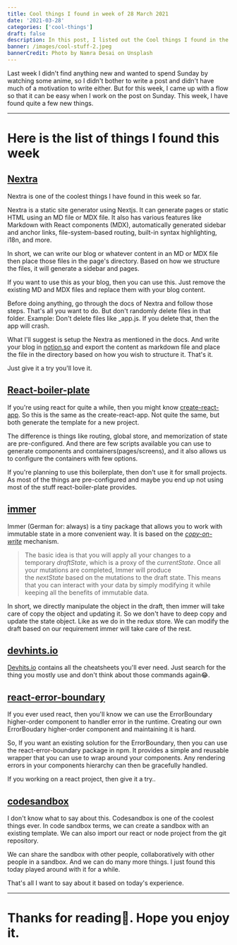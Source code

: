```yaml
---
title: Cool things I found in week of 28 March 2021
date: '2021-03-28'
categories: ['cool-things']
draft: false
description: In this post, I listed out the Cool things I found in the week of 28 March 2021
banner: /images/cool-stuff-2.jpeg
bannerCredit: Photo by Namra Desai on Unsplash
---
```


Last week I didn't find anything new and wanted to spend Sunday by watching some anime, so I didn't bother to write a post and didn't have much of a motivation to write either. But for this week, I came up with a flow so that it can be easy when I work on the post on Sunday. This week, I have found quite a few new things.

---

# Here is the list of things I found this week

## [Nextra](https://nextra.vercel.app/)

Nextra is one of the coolest things I have found in this week so far.

Nextra is a static site generator using Nextjs. It can generate pages or static HTML using an MD file or MDX file. It also has various features like Markdown with React components (MDX), automatically generated sidebar and anchor links, file-system-based routing, built-in syntax highlighting, i18n, and more.

In short, we can write our blog or whatever content in an MD or MDX file then place those files in the page's directory. Based on how we structure the files, it will generate a sidebar and pages.

If you want to use this as your blog, then you can use this. Just remove the existing MD and MDX files and replace them with your blog content.

Before doing anything, go through the docs of Nextra and follow those steps. That's all you want to do. But don't randomly delete files in that folder. Example: Don't delete files like \_app.js. If you delete that, then the app will crash.

What I'll suggest is setup the Nextra as mentioned in the docs.
And write your blog in [notion.so](http://notion.so/) and export the content as markdown file and place the file in the directory based on how you wish to structure it. That's it.

Just give it a try you'll love it.

## [React-boiler-plate](https://github.com/react-boilerplate/react-boilerplate)

If you're using react for quite a while, then you might know [create-react-app](https://create-react-app.dev/). So this is the same as the create-react-app. Not quite the same, but both generate the template for a new project.

The difference is things like routing, global store, and memorization of state are pre-configured. And there are few scripts available you can use to generate components and containers(pages/screens), and it also allows us to configure the containers with few options.

If you're planning to use this boilerplate, then don't use it for small projects. As most of the things are pre-configured and maybe you end up not using most of the stuff react-boiler-plate provides.

## [immer](https://immerjs.github.io/immer/)

Immer (German for: always) is a tiny package that allows you to work with immutable state in a more convenient way. It is based on the *[copy-on-write](https://en.wikipedia.org/wiki/Copy-on-write)* mechanism.

> The basic idea is that you will apply all your changes to a temporary *draftState*, which is a proxy of the *currentState*. Once all your mutations are completed, Immer will produce the *nextState* based on the mutations to the draft state. This means that you can interact with your data by simply modifying it while keeping all the benefits of immutable data.

In short, we directly manipulate the object in the draft, then immer will take care of copy the object and updating it. So we don't have to deep copy and update the state object. Like as we do in the redux store. We can modify the draft based on our requirement immer will take care of the rest.

## [devhints.io](https://devhints.io/)

[Devhits.io](http://devhits.io/) contains all the cheatsheets you'll ever need. Just search for the thing you mostly use and don't think about those commands again😂.

## [react-error-boundary](https://github.com/bvaughn/react-error-boundary)

If you ever used react, then you'll know we can use the ErrorBoundary higher-order component to handler error in the runtime. Creating our own ErrorBoudary higher-order component and maintaining it is hard.

So, If you want an existing solution for the ErrorBoundary, then you can use the react-error-boundary package in npm. It provides a simple and reusable wrapper that you can use to wrap around your components. Any rendering errors in your components hierarchy can then be gracefully handled.

If you working on a react project, then give it a try..

## [codesandbox](https://codesandbox.io/)

I don't know what to say about this. Codesandbox is one of the coolest things ever. In code sandbox terms, we can create a sandbox with an existing template. We can also import our react or node project from the git repository.

We can share the sandbox with other people, collaboratively with other people in a sandbox. And we can do many more things. I just found this today played around with it for a while.

That's all I want to say about it based on today's experience.

---

# Thanks for reading💖. Hope you enjoy it.
